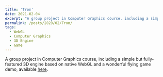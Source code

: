 ```yaml
---
title: 'Tron'
date: 2021-02-04
excerpt: "A group project in Computer Graphics course, including a simple but fully-featured 3D engine based on native WebGL and a wonderful flying game demo.<br/><img style='padding-top: 10px' src='https://raw.githubusercontent.com/ShawHaines/Tron/dev/image/Screenshot.png'>"
permalink: /posts/2020/02/Tron/
tags:
  - WebGL
  - Computer Graphics
  - 3D Engine
  - Game
---
```


A group project in Computer Graphics course, including a simple but fully-featured 3D engine based on native WebGL and a wonderful flying game demo, available [here](http://code.vtu.life/Tron).
